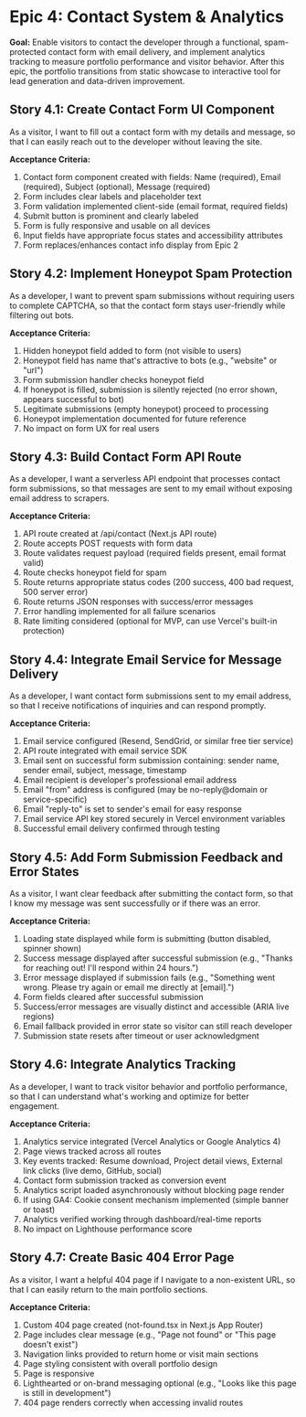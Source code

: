 # Epic 4: Contact System & Analytics

**Goal:** Enable visitors to contact the developer through a functional, spam-protected contact form with email delivery, and implement analytics tracking to measure portfolio performance and visitor behavior. After this epic, the portfolio transitions from static showcase to interactive tool for lead generation and data-driven improvement.

## Story 4.1: Create Contact Form UI Component

As a visitor,
I want to fill out a contact form with my details and message,
so that I can easily reach out to the developer without leaving the site.

**Acceptance Criteria:**
1. Contact form component created with fields: Name (required), Email (required), Subject (optional), Message (required)
2. Form includes clear labels and placeholder text
3. Form validation implemented client-side (email format, required fields)
4. Submit button is prominent and clearly labeled
5. Form is fully responsive and usable on all devices
6. Input fields have appropriate focus states and accessibility attributes
7. Form replaces/enhances contact info display from Epic 2

## Story 4.2: Implement Honeypot Spam Protection

As a developer,
I want to prevent spam submissions without requiring users to complete CAPTCHA,
so that the contact form stays user-friendly while filtering out bots.

**Acceptance Criteria:**
1. Hidden honeypot field added to form (not visible to users)
2. Honeypot field has name that's attractive to bots (e.g., "website" or "url")
3. Form submission handler checks honeypot field
4. If honeypot is filled, submission is silently rejected (no error shown, appears successful to bot)
5. Legitimate submissions (empty honeypot) proceed to processing
6. Honeypot implementation documented for future reference
7. No impact on form UX for real users

## Story 4.3: Build Contact Form API Route

As a developer,
I want a serverless API endpoint that processes contact form submissions,
so that messages are sent to my email without exposing email address to scrapers.

**Acceptance Criteria:**
1. API route created at /api/contact (Next.js API route)
2. Route accepts POST requests with form data
3. Route validates request payload (required fields present, email format valid)
4. Route checks honeypot field for spam
5. Route returns appropriate status codes (200 success, 400 bad request, 500 server error)
6. Route returns JSON responses with success/error messages
7. Error handling implemented for all failure scenarios
8. Rate limiting considered (optional for MVP, can use Vercel's built-in protection)

## Story 4.4: Integrate Email Service for Message Delivery

As a developer,
I want contact form submissions sent to my email address,
so that I receive notifications of inquiries and can respond promptly.

**Acceptance Criteria:**
1. Email service configured (Resend, SendGrid, or similar free tier service)
2. API route integrated with email service SDK
3. Email sent on successful form submission containing: sender name, sender email, subject, message, timestamp
4. Email recipient is developer's professional email address
5. Email "from" address is configured (may be no-reply@domain or service-specific)
6. Email "reply-to" is set to sender's email for easy response
7. Email service API key stored securely in Vercel environment variables
8. Successful email delivery confirmed through testing

## Story 4.5: Add Form Submission Feedback and Error States

As a visitor,
I want clear feedback after submitting the contact form,
so that I know my message was sent successfully or if there was an error.

**Acceptance Criteria:**
1. Loading state displayed while form is submitting (button disabled, spinner shown)
2. Success message displayed after successful submission (e.g., "Thanks for reaching out! I'll respond within 24 hours.")
3. Error message displayed if submission fails (e.g., "Something went wrong. Please try again or email me directly at [email].")
4. Form fields cleared after successful submission
5. Success/error messages are visually distinct and accessible (ARIA live regions)
6. Email fallback provided in error state so visitor can still reach developer
7. Submission state resets after timeout or user acknowledgment

## Story 4.6: Integrate Analytics Tracking

As a developer,
I want to track visitor behavior and portfolio performance,
so that I can understand what's working and optimize for better engagement.

**Acceptance Criteria:**
1. Analytics service integrated (Vercel Analytics or Google Analytics 4)
2. Page views tracked across all routes
3. Key events tracked: Resume download, Project detail views, External link clicks (live demo, GitHub, social)
4. Contact form submission tracked as conversion event
5. Analytics script loaded asynchronously without blocking page render
6. If using GA4: Cookie consent mechanism implemented (simple banner or toast)
7. Analytics verified working through dashboard/real-time reports
8. No impact on Lighthouse performance score

## Story 4.7: Create Basic 404 Error Page

As a visitor,
I want a helpful 404 page if I navigate to a non-existent URL,
so that I can easily return to the main portfolio sections.

**Acceptance Criteria:**
1. Custom 404 page created (not-found.tsx in Next.js App Router)
2. Page includes clear message (e.g., "Page not found" or "This page doesn't exist")
3. Navigation links provided to return home or visit main sections
4. Page styling consistent with overall portfolio design
5. Page is responsive
6. Lighthearted or on-brand messaging optional (e.g., "Looks like this page is still in development")
7. 404 page renders correctly when accessing invalid routes
